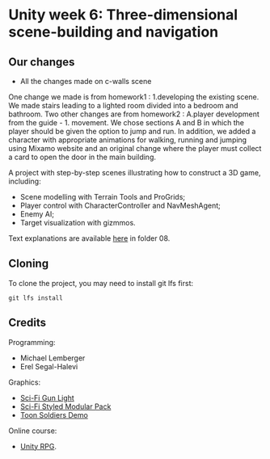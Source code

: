 # Unity week 6: Three-dimensional scene-building and navigation

## Our changes

* All the changes made on c-walls scene

One change we made is from homework1 : 1.developing the existing scene.
We made stairs leading to a lighted room divided into a bedroom and bathroom.
Two other changes are from homework2 : A.player development from the guide - 1. movement.
We chose sections A and B in which the player should be given the option to jump and run.
In addition, we added a character with appropriate animations for walking, running and jumping using Mixamo website and an original change where the player must collect a card to open the door in the main building.

A project with step-by-step scenes illustrating how to construct a 3D game, including:

* Scene modelling with Terrain Tools and ProGrids;
* Player control with CharacterController and NavMeshAgent;
* Enemy AI;
* Target visualization with gizmmos.

Text explanations are available 
[here](https://github.com/gamedev-at-ariel/gamedev-5782) in folder 08.

## Cloning
To clone the project, you may need to install git lfs first:

    git lfs install 

## Credits

Programming:
* Michael Lemberger
* Erel Segal-Halevi

Graphics:
* [Sci-Fi Gun Light](https://assetstore.unity.com/packages/3d/props/guns/sci-fi-gun-light-87916)
* [Sci-Fi Styled Modular Pack](https://assetstore.unity.com/packages/3d/environments/sci-fi/sci-fi-styled-modular-pack-82913)
* [Toon Soldiers Demo](https://assetstore.unity.com/packages/3d/characters/toon-soldiers-demo-69684)

Online course:
* [Unity RPG](https://www.gamedev.tv/p/unity-rpg/?product_id=1503859&coupon_code=JOINUS).
